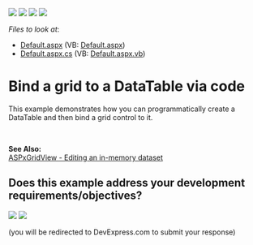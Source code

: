 <!-- default badges list -->
![](https://img.shields.io/endpoint?url=https://codecentral.devexpress.com/api/v1/VersionRange/128536896/13.1.4%2B)
[![](https://img.shields.io/badge/Open_in_DevExpress_Support_Center-FF7200?style=flat-square&logo=DevExpress&logoColor=white)](https://supportcenter.devexpress.com/ticket/details/E168)
[![](https://img.shields.io/badge/📖_How_to_use_DevExpress_Examples-e9f6fc?style=flat-square)](https://docs.devexpress.com/GeneralInformation/403183)
[![](https://img.shields.io/badge/💬_Leave_Feedback-feecdd?style=flat-square)](#does-this-example-address-your-development-requirementsobjectives)
<!-- default badges end -->
<!-- default file list -->
*Files to look at*:

* [Default.aspx](./CS/WebSite/Default.aspx) (VB: [Default.aspx](./VB/WebSite/Default.aspx))
* [Default.aspx.cs](./CS/WebSite/Default.aspx.cs) (VB: [Default.aspx.vb](./VB/WebSite/Default.aspx.vb))
<!-- default file list end -->
# Bind a grid to a DataTable via code


<p>This example demonstrates how you can programmatically create a DataTable and then bind a grid control to it.</p>

<br/>
<p><strong>See Also:</strong><br /> <a href="https://github.com/DevExpress-Examples/aspxgridview-editing-an-in-memory-dataset-e257"> ASPxGridView - Editing an in-memory dataset</a>


<!-- feedback -->
## Does this example address your development requirements/objectives?

[<img src="https://www.devexpress.com/support/examples/i/yes-button.svg"/>](https://www.devexpress.com/support/examples/survey.xml?utm_source=github&utm_campaign=aspxgridview-bind-to-datatable-object&~~~was_helpful=yes) [<img src="https://www.devexpress.com/support/examples/i/no-button.svg"/>](https://www.devexpress.com/support/examples/survey.xml?utm_source=github&utm_campaign=aspxgridview-bind-to-datatable-object&~~~was_helpful=no)

(you will be redirected to DevExpress.com to submit your response)
<!-- feedback end -->
